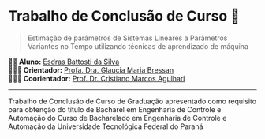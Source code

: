 # Trabalho de Conclusão de Curso 📄

> Estimação de parâmetros de Sistemas Lineares a Parâmetros Variantes no Tempo utilizando técnicas de aprendizado de máquina

**👦🏻 Aluno:** [Esdras Battosti da Silva](http://lattes.cnpq.br/5361064829624642)  
**👩🏻‍🏫 Orientador:** [Profa. Dra. Glaucia Maria Bressan  ](http://lattes.cnpq.br/2648513655629475)  
**👨🏻‍🏫 Coorientador:** [Prof. Dr. Cristiano Marcos Agulhari](http://lattes.cnpq.br/4935395556663775)

---
Trabalho de Conclusão de Curso de Graduação apresentado como requisito para obtenção do título de Bacharel em Engenharia de Controle e Automação do Curso de Bacharelado em Engenharia de Controle e Automação da Universidade Tecnológica Federal do Paraná